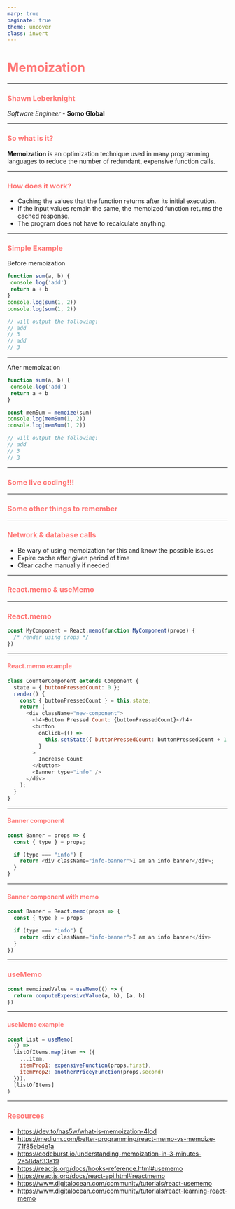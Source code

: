 ```yaml
---
marp: true
paginate: true
theme: uncover
class: invert
---
```

<style>
  section {
    background: #2d3436 !important;
    padding: 20px !important;
  }
  h1,
  h2,
  h3,
  h4,
  h5,
  h6 {
    color: #ff7675;
  }

  code {
    background: pink;
  }
</style>
<!--

Welcome everyone to my talk on memoization

-->

# Memoization

---

### Shawn Leberknight
*Software Engineer* - **Somo Global**

---

<!--

So what exactly is memoization?

- A technique to optimize a function in order to reduce function calls
- Usually used with expensive function calls... i.e. calls that take a long time
  and/or use a lot of computing power
- There are plenty of libraries you can use like memoizee
  (https://www.npmjs.com/package/memoizee)

-->

### So what is it?

**Memoization** is an optimization technique used in many programming languages to reduce the number of redundant, expensive function calls.

---

### How does it work?

* Caching the values that the function returns after its initial execution.
* If the input values remain the same, the memoized function returns the cached response.
* The program does not have to recalculate anything.

---

<!--

Here is a very simple example to show how this technique works.

We don't need to worry about caching the results here since a function
like this is relatively cheap to execute. However, imagine a function
with an execution included a lot of data clean up and/or mapping of
different properties.

-->

### Simple Example

Before memoization

```javascript
function sum(a, b) {
 console.log('add')
 return a + b
}
console.log(sum(1, 2))
console.log(sum(1, 2))

// will output the following:
// add
// 3
// add
// 3

```
---

<!--

You will see that `add` was logged twice.

So let's add some caching to this function!

-->

After memoization

```javascript
function sum(a, b) {
 console.log('add')
 return a + b
}

const memSum = memoize(sum)
console.log(memSum(1, 2))
console.log(memSum(1, 2))

// will output the following:
// add
// 3
// 3

```

---

<!--

Live coding!!!

# Step 1:

```javascript
const squareNum = num => num * num

const start = new Date()
const result1 = squareNum(40000)
console.log('result 1:', result1)
console.log('process time:', new Date() - start)

const start2 = new Date()
const result2 = squareNum(40000)
console.log('result 2:', result2)
console.log('process time:', new Date() - start2)
```

---------------------------------------------------

# Step 2:

```javascript
const inefficientSquare = num => {
  let total = 0
  for (let i = 0; i < num; i++) {
    for (let j = 0; j < num; j++) {
      total++
    }
  }
  return total
}

const start = new Date()
const result1 = inefficientSquare(40000)
console.log('result 1:', result1)
console.log('process time:', new Date() - start)

const start2 = new Date()
const result2 = inefficientSquare(40000)
console.log('result 2:', result2)
console.log('process time:', new Date() - start2)
```

---------------------------------------------------

# Step 3:

NOTE: We are using JSON.stringify to create the key
but would not want to use it outside of an example.
As is, it will not serialize certain inputs like functions or Symbols
or anything that you would not find in JSON.
// Simple memoization function example
// Sourced from: https://dev.to/nas5w/what-is-memoization-4lod

```javascript
const memoize = func => {
  // Create cache for results
  const results = {}

  return (...args) => {
    console.log('results', results)
    // Create a key for our cache
    const argsKey = JSON.stringify(args)
    // Only execute func if no cache val
    if(!results[argsKey]) {
      results[argsKey] = func(...args)
    }
    return results[argsKey]
  }
}

const inefficientSquare = memoize(num => {
  let total = 0
  for(let i = 0; i < num; i++) {
    for(let j = 0; j < num; j++) {
      total++
    }
  }
  return total
})
```

---------------------------------------------------

# Step 4:

With our current memoize function, the order of the parameters matters
if we want it to be able to return a cached value.

What if we had the following function we wanted to memoize? The output value
will be correct but it will not use the cache the second time.

```javascript
const sum = (a, b) => {
  console.log('adding numbers')
  return a + b
}
const memoizedSum = memoize(sum)

const addResult1 = memoizedSum(1, 2)
console.log('addResult1', addResult1)
const addResult2 = memoizedSum(2, 1)
console.log('addResult2', addResult2)
```

---------------------------------------------------

# Step 5:

What if we wanted to memoize a function that takes in a function as an argument?

```javascript
const functionArgument = (fn, num1, num2) => fn(num1, num2)
const memoizeFunctionArgument = memoize(functionArgument)

const addResult = memoizeFunctionArgument(sum, 2, 2)
console.log('addResult', addResult)
const addResult2 = memoizeFunctionArgument(sum, 2, 2)
console.log('addResult2', addResult2)


const subtract = (a, b) => {
  return a - b
}
const subtractResult = memoizeFunctionArgument(subtract, 2, 2)
console.log('subtractResult', subtractResult)
```

The first time it runs, our cache key gets set as '[null,2,2]' b/c JSON.stringify sets
our function argument as `null`.

---------------------------------------------------

# Step 6:

A fundamental rule when using memoization is you should only use them with pure
functions. There should be no side effects in the function and given a set of
argument params to the function, we should always expect the same result.

Since the variable c is outside of the scoped function, it is not pure. The final
result should be 5 but the memoization library does not know the variable c has
been updated and sees the inputs are the same so it returns the wrong result of 4.

```javascript
let c = 1
const sideEffectAdd = (a, b) => {
 console.log('sideEffectAdd')
 return a + b + c
}
const memAdd = memoize(sideEffectAdd)
console.log(memAdd(1, 2))
console.log(memAdd(1, 2))
c++
console.log(memAdd(1, 2))

// will output the following:
// sideEffectAdd
// 4
// 4
// 4
```
-->

### Some live coding!!!

---

### Some other things to remember

---

<!--

Be careful when memoizing functions that make network calls to other
apis where the data could have changed.
Likewise, be careful with using this technique on DB calls.

-->

### Network & database calls

* Be wary of using memoization for this and know the possible issues
* Expire cache after given period of time
* Clear cache manually if needed

---

### React.memo & useMemo

---
<!--

React.memo is a higher order component. It’s similar to React.PureComponent but
for function components instead of classes.

If your function component renders the same result given the same props, you
can wrap it in a call to React.memo for a performance boost in some cases by
memoizing the result. This means that React will skip rendering the component,
and reuse the last rendered result.

React.memo only checks for prop changes. If your function component wrapped in
React.memo has a useState or useContext Hook in its implementation, it will still
re-render when state or context change.

By default it will only shallowly compare complex objects in the props object.
If you want control over the comparison, you can also provide a custom comparison
function as the second argument.

-->

### React.memo

```javascript
const MyComponent = React.memo(function MyComponent(props) {
  /* render using props */
})
```

---

#### React.memo example

```javascript
class CounterComponent extends Component {
  state = { buttonPressedCount: 0 };
  render() {
    const { buttonPressedCount } = this.state;
    return (
      <div className="new-component">
        <h4>Button Pressed Count: {buttonPressedCount}</h4>
        <button
          onClick={() =>
            this.setState({ buttonPressedCount: buttonPressedCount + 1 })
          }
        >
          Increase Count
        </button>
        <Banner type="info" />
      </div>
    );
  }
}
```

<!--
In our CounterComponent, every time we click the button we
increase the buttonPressedCount variable which causes a re-render
which is what you would expect. The problem with this is that the
Banner component also re-renders even though the props being passed
to it haven’t changed.
-->

---

#### Banner component

```javascript
const Banner = props => {
  const { type } = props;

  if (type === "info") {
    return <div className="info-banner">I am an info banner</div>;
  }
}
```

---

<!--
To circumvent this, we use memo which acts like PureComponent
in the fact that it will stop re-renders when the props haven’t
changed. Our code updated looks like
-->

#### Banner component with memo

```javascript
const Banner = React.memo(props => {
  const { type } = props

  if (type === "info") {
    return <div className="info-banner">I am an info banner</div>
  }
})
```

---

<!--

# useMemo

Returns a memoized value.

Pass a “create” function and an array of dependencies. useMemo will only
recompute the memoized value when one of the dependencies has changed. This
optimization helps to avoid expensive calculations on every render.

Remember that the function passed to useMemo runs during rendering. Don’t
do anything there that you wouldn’t normally do while rendering. For example,
side effects belong in useEffect, not useMemo.

If no array is provided, a new value will be computed on every render.

You may rely on useMemo as a performance optimization, not as a semantic
guarantee. In the future, React may choose to “forget” some previously
memoized values and recalculate them on next render, e.g. to free memory
for offscreen components. Write your code so that it still works without
useMemo — and then add it to optimize performance.

-->

### useMemo

```javascript
const memoizedValue = useMemo(() => {
  return computeExpensiveValue(a, b), [a, b]
})
```

---

<!--
In this example, the useMemo function would run on the first render.
It would block the thread until the expensive functions complete, as
useMemo runs in the render.

The expensive functions would never fire off again if listOfItems never
changed and we would still get the return value from them. It would make
these expensive functions seem instantaneous.
This is ideal of you have an expensive, synchronous function or two.
-->

#### useMemo example

```javascript
const List = useMemo(
  () =>
  listOfItems.map(item => ({
    ...item,
    itemProp1: expensiveFunction(props.first),
    itemProp2: anotherPriceyFunction(props.second)
  })),
  [listOfItems]
)
```

---

### Resources

* https://dev.to/nas5w/what-is-memoization-4lod
* https://medium.com/better-programming/react-memo-vs-memoize-71f85eb4e1a
* https://codeburst.io/understanding-memoization-in-3-minutes-2e58daf33a19
* https://reactjs.org/docs/hooks-reference.html#usememo
* https://reactjs.org/docs/react-api.html#reactmemo
* https://www.digitalocean.com/community/tutorials/react-usememo
* https://www.digitalocean.com/community/tutorials/react-learning-react-memo
